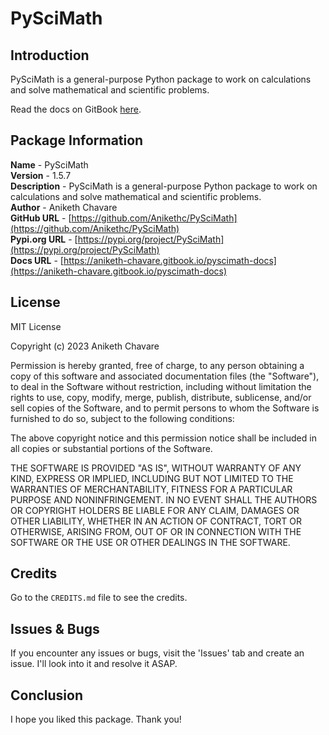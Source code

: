 # PySciMath

## Introduction

PySciMath is a general-purpose Python package to work on calculations and solve mathematical and scientific problems.

Read the docs on GitBook [here](https://aniketh-chavare.gitbook.io/pyscimath-docs).

## Package Information

**Name** - PySciMath</br>
**Version** - 1.5.7</br>
**Description** - PySciMath is a general-purpose Python package to work on calculations and solve mathematical and scientific problems.</br>
**Author** - Aniketh Chavare</br>
**GitHub URL** - [https://github.com/Anikethc/PySciMath](https://github.com/Anikethc/PySciMath)</br>
**Pypi.org URL** - [https://pypi.org/project/PySciMath](https://pypi.org/project/PySciMath)</br>
**Docs URL** - [https://aniketh-chavare.gitbook.io/pyscimath-docs](https://aniketh-chavare.gitbook.io/pyscimath-docs)

## License

MIT License

Copyright (c) 2023 Aniketh Chavare

Permission is hereby granted, free of charge, to any person obtaining a copy
of this software and associated documentation files (the "Software"), to deal
in the Software without restriction, including without limitation the rights
to use, copy, modify, merge, publish, distribute, sublicense, and/or sell
copies of the Software, and to permit persons to whom the Software is
furnished to do so, subject to the following conditions:

The above copyright notice and this permission notice shall be included in all
copies or substantial portions of the Software.

THE SOFTWARE IS PROVIDED "AS IS", WITHOUT WARRANTY OF ANY KIND, EXPRESS OR
IMPLIED, INCLUDING BUT NOT LIMITED TO THE WARRANTIES OF MERCHANTABILITY,
FITNESS FOR A PARTICULAR PURPOSE AND NONINFRINGEMENT. IN NO EVENT SHALL THE
AUTHORS OR COPYRIGHT HOLDERS BE LIABLE FOR ANY CLAIM, DAMAGES OR OTHER
LIABILITY, WHETHER IN AN ACTION OF CONTRACT, TORT OR OTHERWISE, ARISING FROM,
OUT OF OR IN CONNECTION WITH THE SOFTWARE OR THE USE OR OTHER DEALINGS IN THE
SOFTWARE.

## Credits

Go to the `CREDITS.md` file to see the credits.

## Issues & Bugs

If you encounter any issues or bugs, visit the 'Issues' tab and create an issue. I'll look into it and resolve it ASAP.

## Conclusion

I hope you liked this package. Thank you!